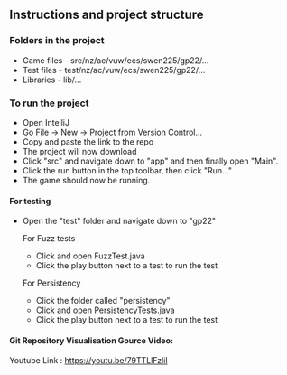 ## Instructions and project structure

### Folders in the project
* Game files - src/nz/ac/vuw/ecs/swen225/gp22/...
* Test files - test/nz/ac/vuw/ecs/swen225/gp22/...
* Libraries - lib/...


### To run the project
* Open IntelliJ
* Go File -> New -> Project from Version Control...
* Copy and paste the link to the repo
* The project will now download
* Click "src" and navigate down to "app" and then finally open "Main".
* Click the run button in the top toolbar, then click "Run..."
* The game should now be running. 

#### For testing
* Open the "test" folder and navigate down to "gp22"

  For Fuzz tests
  * Click and open FuzzTest.java
  * Click the play button next to a test to run the test
  
  For Persistency
  * Click the folder called "persistency" 
  * Click and open PersistencyTests.java
  * Click the play button next to a test to run the test

#### Git Repository Visualisation Gource Video:
Youtube Link : https://youtu.be/79TTLlFzliI


